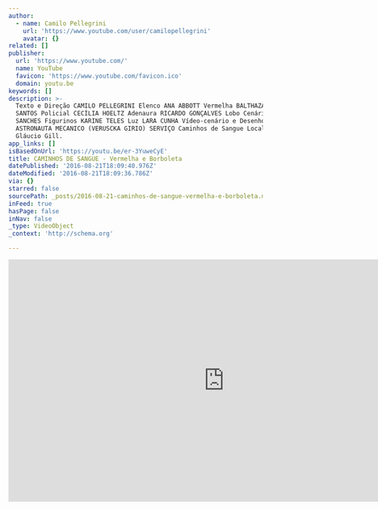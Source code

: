 ```yaml
---
author:
  - name: Camilo Pellegrini
    url: 'https://www.youtube.com/user/camilopellegrini'
    avatar: {}
related: []
publisher:
  url: 'https://www.youtube.com/'
  name: YouTube
  favicon: 'https://www.youtube.com/favicon.ico'
  domain: youtu.be
keywords: []
description: >-
  Texto e Direção CAMILO PELLEGRINI Elenco ANA ABBOTT Vermelha BALTHAZAR DOS
  SANTOS Policial CECÍLIA HOELTZ Adenaura RICARDO GONÇALVES Lobo Cenário ANDRÉ
  SANCHES Figurinos KARINE TELES Luz LARA CUNHA Vídeo-cenário e Desenho Gráfico
  ASTRONAUTA MECANICO (VERUSCKA GIRIO) SERVIÇO Caminhos de Sangue Local: Teatro
  Gláucio Gill.
app_links: []
isBasedOnUrl: 'https://youtu.be/er-3YuweCyE'
title: CAMINHOS DE SANGUE - Vermelha e Borboleta
datePublished: '2016-08-21T18:09:40.976Z'
dateModified: '2016-08-21T18:09:36.786Z'
via: {}
starred: false
sourcePath: _posts/2016-08-21-caminhos-de-sangue-vermelha-e-borboleta.md
inFeed: true
hasPage: false
inNav: false
_type: VideoObject
_context: 'http://schema.org'

---
```

<iframe src="https://cdn.embedly.com/widgets/media.html?src=https%3A%2F%2Fwww.youtube.com%2Fembed%2Fer-3YuweCyE%3Ffeature%3Doembed&amp;url=http%3A%2F%2Fwww.youtube.com%2Fwatch%3Fv%3Der-3YuweCyE&amp;image=https%3A%2F%2Fi.ytimg.com%2Fvi%2Fer-3YuweCyE%2Fhqdefault.jpg&amp;key=b7d04c9b404c499eba89ee7072e1c4f7&amp;type=text%2Fhtml&amp;schema=youtube" width="854" height="480" scrolling="no" frameborder="0" allowfullscreen="" style=""></iframe>